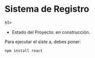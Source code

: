 <h1> Sistema de Registro </h1>h1>

- Estado del Proyecto: en construcción.

Para ejecutar el siste a, debes poner:

``` npm install react ```
